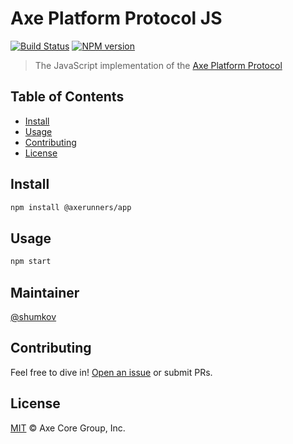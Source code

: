 # Axe Platform Protocol JS

[![Build Status](https://travis-ci.com/axerunners/js-app.svg?branch=master)](https://travis-ci.com/axerunners/js-app)
[![NPM version](https://img.shields.io/npm/v/@axerunners/app.svg)](https://npmjs.org/package/@axerunners/app)

> The JavaScript implementation of the [Axe Platform Protocol](http://github.com/axerunners/app-spec)

## Table of Contents

- [Install](#install)
- [Usage](#usage)
- [Contributing](#contributing)
- [License](#license)

## Install

```sh
npm install @axerunners/app
```

## Usage

```sh
npm start
```

## Maintainer

[@shumkov](https://github.com/shumkov)

## Contributing

Feel free to dive in! [Open an issue](https://github.com/axerunners/js-app/issues/new) or submit PRs.

## License

[MIT](LICENSE) &copy; Axe Core Group, Inc.
